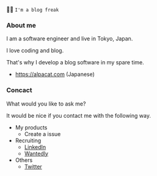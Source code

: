 :technologist: `I'm a blog freak`

### About me

I am a software engineer and live in Tokyo, Japan.

I love coding and blog.

That's why I develop a blog software in my spare time.

* https://alpacat.com (Japanese)

### Concact

What would you like to ask me?

It would be nice if you contact me with the following way.

* My products
  * Create a issue
* Recruiting
  * [LinkedIn](https://www.linkedin.com/in/otoyo0122/)
  * [Wantedly](https://www.wantedly.com/id/otoyo)
* Others
  * [Twitter](https://twitter.com/otoyo0122)

